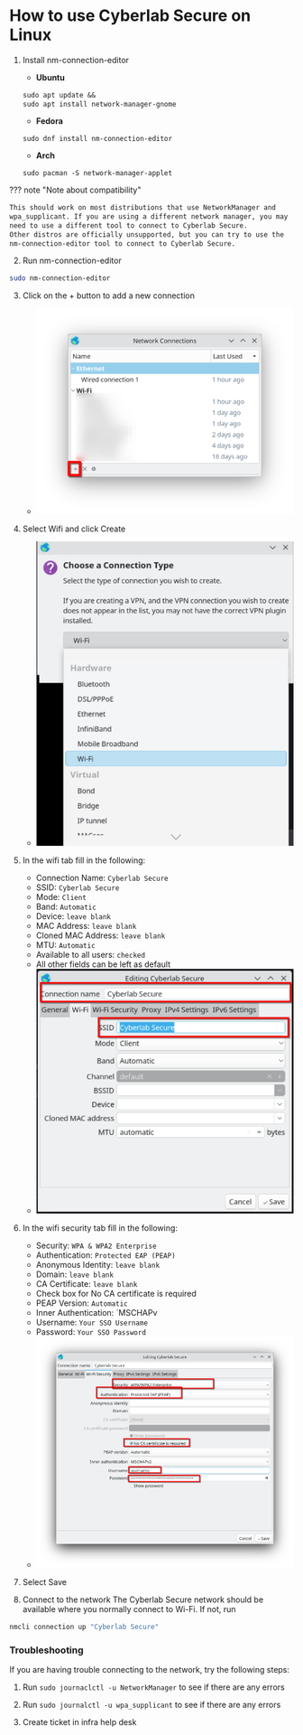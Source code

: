 # How to use Cyberlab Secure on Linux

1. Install nm-connection-editor
      - **Ubuntu**
      ```
      sudo apt update &&
      sudo apt install network-manager-gnome
      ```

      - **Fedora**
      ```
      sudo dnf install nm-connection-editor
      ```

      - **Arch**
      ```
      sudo pacman -S network-manager-applet
      ```


??? note "Note about compatibility"

    This should work on most distributions that use NetworkManager and wpa_supplicant. If you are using a different network manager, you may need to use a different tool to connect to Cyberlab Secure.
    Other distros are officially unsupported, but you can try to use the nm-connection-editor tool to connect to Cyberlab Secure.


2. Run nm-connection-editor
```bash
sudo nm-connection-editor
```

3. Click on the + button to add a new connection
    - ![Select the plus on the bottom left](../img/linux-cyberlab-secure/nm-step-1.png)

4. Select Wifi and click Create
    - ![Select Wifi and click Create](../img/linux-cyberlab-secure/nm-step-2.png)

5. In the wifi tab fill in the following:
    * Connection Name: `Cyberlab Secure`
    * SSID: `Cyberlab Secure`
    * Mode: `Client`
    * Band: `Automatic`
    * Device: `leave blank`
    * MAC Address: `leave blank`
    * Cloned MAC Address: `leave blank`
    * MTU: `Automatic`
    * Available to all users: `checked`
    * All other fields can be left as default
    * ![Fill in the fields](../img/linux-cyberlab-secure/nm-step-3.png)

6. In the wifi security tab fill in the following:
      * Security: `WPA & WPA2 Enterprise`
      * Authentication: `Protected EAP (PEAP)`
      * Anonymous Identity: `leave blank`
      * Domain: `leave blank`
      * CA Certificate: `leave blank`
      * Check box for No CA certificate is required
      * PEAP Version: `Automatic`
      * Inner Authentication: `MSCHAPv
      * Username: `Your SSO Username`
      * Password: `Your SSO Password`
      * ![Fill in the fields](../img/linux-cyberlab-secure/nm-step-4.png)

7. Select Save

8. Connect to the network
The Cyberlab Secure network should be available where you normally connect to Wi-Fi. If not, run
```bash
nmcli connection up "Cyberlab Secure"
```


### Troubleshooting

If you are having trouble connecting to the network, try the following steps:

1. Run ``sudo journaclctl -u NetworkManager`` to see if there are any errors

2. Run ``sudo journalctl -u wpa_supplicant`` to see if there are any errors

3. Create ticket in infra help desk
